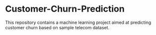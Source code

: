 # Customer-Churn-Prediction
This repository contains a machine learning project aimed at predicting customer churn based on sample telecom dataset.
